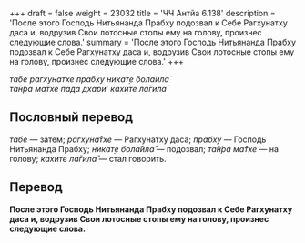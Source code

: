 +++
draft = false
weight = 23032
title = 'ЧЧ Антйа 6.138'
description = 'После этого Господь Нитьянанда Прабху подозвал к Себе Рагхунатху даса и, водрузив Свои лотосные стопы ему на голову, произнес следующие слова.'
summary = 'После этого Господь Нитьянанда Прабху подозвал к Себе Рагхунатху даса и, водрузив Свои лотосные стопы ему на голову, произнес следующие слова.'
+++

_табе рагхуна̄тхе прабху никат̣е бола̄ила̄  
та̄н̇ра ма̄тхе пада дхари_’ _кахите ла̄гила̄_

## Пословный перевод

_табе_ — затем; _рагхуна̄тхе_ — Рагхунатху даса; _прабху_ — Господь Нитьянанда Прабху; _никат̣е_ _бола̄ила̄_ — подозвал; _та̄н̇ра_ _ма̄тхе_ — на голову; _кахите_ _ла̄гила̄_ — стал говорить.

## Перевод

**После этого Господь Нитьянанда Прабху подозвал к Себе Рагхунатху даса и, водрузив Свои лотосные стопы ему на голову, произнес следующие слова.**
